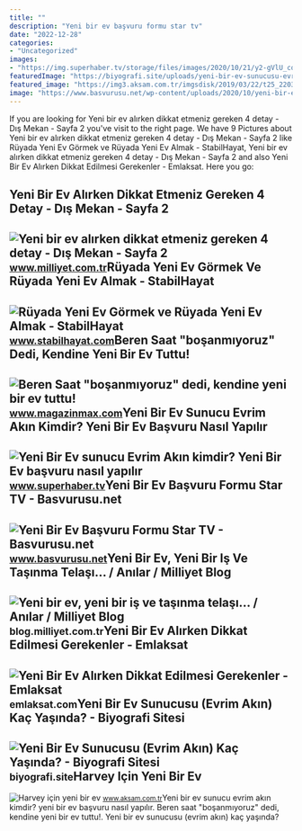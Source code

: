 ```yaml
---
title: ""
description: "Yeni bir ev başvuru formu star tv"
date: "2022-12-28"
categories:
- "Uncategorized"
images:
- "https://img.superhaber.tv/storage/files/images/2020/10/21/y2-gVlU_cover.jpg"
featuredImage: "https://biyografi.site/uploads/yeni-bir-ev-sunucusu-evrim-akin-kac-yasinda.jpg"
featured_image: "https://img3.aksam.com.tr/imgsdisk/2019/03/22/t25_220320192235015668106.jpg"
image: "https://www.basvurusu.net/wp-content/uploads/2020/10/yeni-bir-ev-basvuru-formu.png"
---
```


If you are looking for Yeni bir ev alırken dikkat etmeniz gereken 4 detay - Dış Mekan - Sayfa 2 you've visit to the right page. We have 9 Pictures about Yeni bir ev alırken dikkat etmeniz gereken 4 detay - Dış Mekan - Sayfa 2 like Rüyada Yeni Ev Görmek ve Rüyada Yeni Ev Almak - StabilHayat, Yeni bir ev alırken dikkat etmeniz gereken 4 detay - Dış Mekan - Sayfa 2 and also Yeni Bir Ev Alırken Dikkat Edilmesi Gerekenler - Emlaksat. Here you go:

Yeni Bir Ev Alırken Dikkat Etmeniz Gereken 4 Detay - Dış Mekan - Sayfa 2
------------------------------------------------------------------------

 ![Yeni bir ev alırken dikkat etmeniz gereken 4 detay - Dış Mekan - Sayfa 2](https://i2.milimaj.com/i/milliyet/75/750x0/5d6782245542800804a8470e.jpg) <small>www.milliyet.com.tr</small>Rüyada Yeni Ev Görmek Ve Rüyada Yeni Ev Almak - StabilHayat
-----------------------------------------------------------

 ![Rüyada Yeni Ev Görmek ve Rüyada Yeni Ev Almak - StabilHayat](https://www.stabilhayat.com/wp-content/uploads/2020/03/rüyada-yeni-ev-görmek.jpg) <small>www.stabilhayat.com</small>Beren Saat "boşanmıyoruz" Dedi, Kendine Yeni Bir Ev Tuttu!
----------------------------------------------------------

 ![Beren Saat "boşanmıyoruz" dedi, kendine yeni bir ev tuttu!](https://i.magazinmax.com/content/2019/04/08/beren-saat-bosanmiyoruz-dedi-kendine-yeni-bir-ev-tuttu_801_1.jpg) <small>www.magazinmax.com</small>Yeni Bir Ev Sunucu Evrim Akın Kimdir? Yeni Bir Ev Başvuru Nasıl Yapılır
-----------------------------------------------------------------------

 ![Yeni Bir Ev sunucu Evrim Akın kimdir? Yeni Bir Ev başvuru nasıl yapılır](https://img.superhaber.tv/storage/files/images/2020/10/21/y2-gVlU_cover.jpg) <small>www.superhaber.tv</small>Yeni Bir Ev Başvuru Formu Star TV - Basvurusu.net
-------------------------------------------------

 ![Yeni Bir Ev Başvuru Formu Star TV - Basvurusu.net](https://www.basvurusu.net/wp-content/uploads/2020/10/yeni-bir-ev-basvuru-formu.png) <small>www.basvurusu.net</small>Yeni Bir Ev, Yeni Bir Iş Ve Taşınma Telaşı... / Anılar / Milliyet Blog
----------------------------------------------------------------------

 ![Yeni bir ev, yeni bir iş ve taşınma telaşı... / Anılar / Milliyet Blog](http://iblog.milliyet.com.tr/imgroot/blogv7/Blog333/2011/09/11/06/89482-3-4-3db9f.jpg) <small>blog.milliyet.com.tr</small>Yeni Bir Ev Alırken Dikkat Edilmesi Gerekenler - Emlaksat
---------------------------------------------------------

 ![Yeni Bir Ev Alırken Dikkat Edilmesi Gerekenler - Emlaksat](https://emlaksat.com/wp-content/uploads/2021/06/1EE55053-E2C1-4E62-8ADD-203D3755B08D.png) <small>emlaksat.com</small>Yeni Bir Ev Sunucusu (Evrim Akın) Kaç Yaşında? - Biyografi Sitesi
-----------------------------------------------------------------

 ![Yeni Bir Ev Sunucusu (Evrim Akın) Kaç Yaşında? - Biyografi Sitesi](https://biyografi.site/uploads/yeni-bir-ev-sunucusu-evrim-akin-kac-yasinda.jpg) <small>biyografi.site</small>Harvey Için Yeni Bir Ev
-----------------------

 ![Harvey için yeni bir ev](https://img3.aksam.com.tr/imgsdisk/2019/03/22/t25_220320192235015668106.jpg) <small>www.aksam.com.tr</small>Yeni bir ev sunucu evrim akın kimdir? yeni bir ev başvuru nasıl yapılır. Beren saat "boşanmıyoruz" dedi, kendine yeni bir ev tuttu!. Yeni bir ev sunucusu (evrim akın) kaç yaşında?
